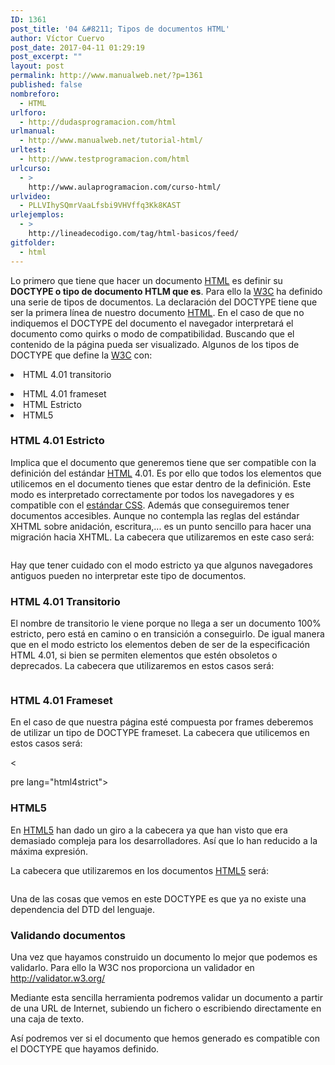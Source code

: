 ```yaml
---
ID: 1361
post_title: '04 &#8211; Tipos de documentos HTML'
author: Víctor Cuervo
post_date: 2017-04-11 01:29:19
post_excerpt: ""
layout: post
permalink: http://www.manualweb.net/?p=1361
published: false
nombreforo:
  - HTML
urlforo:
  - http://dudasprogramacion.com/html
urlmanual:
  - http://www.manualweb.net/tutorial-html/
urltest:
  - http://www.testprogramacion.com/html
urlcurso:
  - >
    http://www.aulaprogramacion.com/curso-html/
urlvideo:
  - PLLVIhySQmrVaaLfsbi9VHVffq3Kk8KAST
urlejemplos:
  - >
    http://lineadecodigo.com/tag/html-basicos/feed/
gitfolder:
  - html
---
```

<span style="font-weight: 400">Lo primero que tiene que hacer un documento </span>[<span style="font-weight: 400">HTML</span>][1]<span style="font-weight: 400"> es definir su <strong>DOCTYPE o tipo de documento HTLM que es</strong>. Para ello la <a href="http://www.w3.org">W3C</a> ha definido una serie de tipos de documentos.</span> <span style="font-weight: 400">La declaración del DOCTYPE tiene que ser la primera línea de nuestro documento </span>[<span style="font-weight: 400">HTML</span>][1]<span style="font-weight: 400">.</span> <span style="font-weight: 400">En el caso de que no indiquemos el DOCTYPE del documento el navegador interpretará el documento como quirks o modo de compatibilidad. Buscando que el contenido de la página pueda ser visualizado.</span> <span style="font-weight: 400">Algunos de los tipos de DOCTYPE que define la <a href="http://www.w3.org">W3C</a> con:</span> <li style="font-weight: 400">
  <span style="font-weight: 400">HTML 4.01 transitorio</span>
</li>
<li style="font-weight: 400">
  <span style="font-weight: 400">HTML 4.01 frameset</span>
</li>
<li style="font-weight: 400">
  <span style="font-weight: 400">HTML Estricto</span>
</li>
<li style="font-weight: 400">
  <span style="font-weight: 400">HTML5</span>
</li>

### **HTML 4.01 Estricto**

<span style="font-weight: 400">Implica que el documento que generemos tiene que ser compatible con la definición del estándar <a href="http://www.manualweb.net/tutorial-html/"><span style="font-weight: 400">HTML</span></a> 4.01. Es por ello que todos los elementos que utilicemos en el documento tienes que estar dentro de la definición.</span> <span style="font-weight: 400">Este modo es interpretado correctamente por todos los navegadores y es compatible con el <a href="http://www.manualweb.net/tutorial-css/">estándar CSS</a>. Además que conseguiremos tener documentos accesibles.</span> <span style="font-weight: 400">Aunque no contempla las reglas del estándar XHTML sobre anidación, escritura,... es un punto sencillo para hacer una migración hacia XHTML.</span> <span style="font-weight: 400">La cabecera que utilizaremos en este caso será:</span>

<pre></pre>

<span style="font-weight: 400">Hay que tener cuidado con el modo estricto ya que algunos navegadores antiguos pueden no interpretar este tipo de documentos.</span>

### **HTML 4.01 Transitorio**

<span style="font-weight: 400">El nombre de transitorio le viene porque no llega a ser un documento 100% estricto, pero está en camino o en transición a conseguirlo.</span> <span style="font-weight: 400">De igual manera que en el modo estricto los elementos deben de ser de la especificación HTML 4.01, si bien se permiten elementos que estén obsoletos o deprecados.</span> <span style="font-weight: 400">La cabecera que utilizaremos en estos casos será:</span>

<pre></pre>

### **HTML 4.01 Frameset**

<span style="font-weight: 400">En el caso de que nuestra página esté compuesta por frames deberemos de utilizar un tipo de DOCTYPE frameset.</span> <span style="font-weight: 400">La cabecera que utilicemos en estos casos será:</span>

<

pre lang="html4strict">

### **HTML5** 

<span style="font-weight: 400">En </span>[<span style="font-weight: 400">HTML5</span>][2]<span style="font-weight: 400"> han dado un giro a la cabecera ya que han visto que era demasiado compleja para los desarrolladores. Así que lo han reducido a la máxima expresión.</span>

<span style="font-weight: 400">La cabecera que utilizaremos en los documentos </span>[<span style="font-weight: 400">HTML5</span>][2]<span style="font-weight: 400"> será:</span>

<pre></pre>

<span style="font-weight: 400">Una de las cosas que vemos en este DOCTYPE es que ya no existe una dependencia del DTD del lenguaje.</span>

### **Validando documentos** 

<span style="font-weight: 400">Una vez que hayamos construido un documento lo mejor que podemos es validarlo. Para ello la W3C nos proporciona un validador en </span>[<span style="font-weight: 400">http://validator.w3.org/</span>][3]

<span style="font-weight: 400">Mediante esta sencilla herramienta podremos validar un documento a partir de una URL de Internet, subiendo un fichero o escribiendo directamente en una caja de texto.</span>

<span style="font-weight: 400">Así podremos ver si el documento que hemos generado es compatible con el DOCTYPE que hayamos definido.</span>

 [1]: http://www.manualweb.net/tutorial-html/
 [2]: http://www.manualweb.net/tutorial-html5/
 [3]: http://validator.w3.org/
